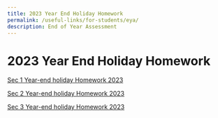 ```yaml
---
title: 2023 Year End Holiday Homework
permalink: /useful-links/for-students/eya/
description: End of Year Assessment
---
```

# **2023 Year End Holiday Homework**

[Sec 1 Year-end holiday Homework 2023](/files/Pdf/yyss%20year-end%20holiday%20homework%202023_sec%201.pdf)

[Sec 2 Year-end holiday Homework 2023](/files/Pdf/yyss%20year-end%20holiday%20homework%202023_sec%202.pdf)

[Sec 3 Year-end holiday Homework 2023](/files/Pdf/yyss%20year-end%20holiday%20homework%202023_sec%203.pdf)